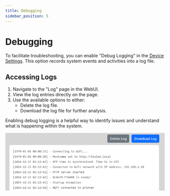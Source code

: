 ```yaml
---
title: Debugging
sidebar_position: 5
---
```


# Debugging
To facilitate troubleshooting, you can enable "Debug Logging" in the [Device Settings](setup-device/device). 
This option records system events and activities into a log file.


## Accessing Logs

1. Navigate to the "Log" page in the WebUI.
2. View the log entries directly on the page.
3. Use the available options to either:
    - Delete the log file.
    - Download the log file for further analysis.

Enabling debug logging is a helpful way to identify issues and understand what is happening within the system.

![](/img/logging.png)